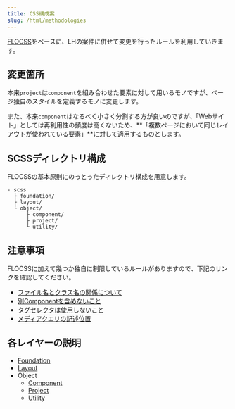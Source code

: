 ```yaml
---
title: CSS構成案
slug: /html/methodologies
---
```


[FLOCSS](https://github.com/hiloki/flocss)をベースに、LHの案件に併せて変更を行ったルールを利用していきます。


## 変更箇所

本来`project`は`component`を組み合わせた要素に対して用いるモノですが、ページ独自のスタイルを定義するモノに変更します。

また、本来`component`はなるべく小さく分割する方が良いのですが、「Webサイト」としては再利用性の頻度は高くないため、**「複数ページにおいて同じレイアウトが使われている要素」**に対して適用するものとします。


## SCSSディレクトリ構成

FLOCSSの基本原則にのっとったディレクトリ構成を用意します。

```
- scss
  ├ foundation/
  ├ layout/
  └ object/
      ├ component/
      ├ project/
      └ utility/
```


## 注意事項

FLOCSSに加えて幾つか独自に制限しているルールがありますので、下記のリンクを確認してください。

* [ファイル名とクラス名の関係について](/docs/html/methodologies/important/name)
* [別Componentを含めないこと](/docs/html/methodologies/important/child)
* [タグセレクタは使用しないこと](/docs/html/methodologies/important/selector)
* [メディアクエリの記述位置](/docs/html/methodologies/important/media_query)


## 各レイヤーの説明

* [Foundation](/docs/html/methodologies/foundation)
* [Layout](/docs/html/methodologies/layout)
* Object
  * [Component](/docs/html/methodologies/object/component)
  * [Project](/docs/html/methodologies/object/project)
  * [Utility](/docs/html/methodologies/object/utility)